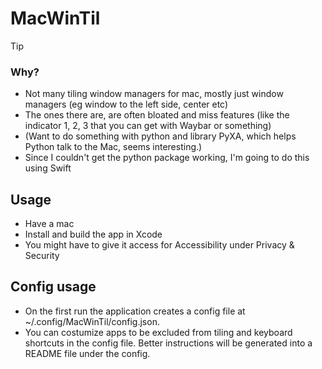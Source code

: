 # MacWinTil

> [!TIP]
>
> ### Why?
>
> - Not many tiling window managers for mac, mostly just window managers (eg window to the left side, center etc)
> - The ones there are, are often bloated and miss features (like the indicator 1, 2, 3 that you can get with Waybar or something)
> - (Want to do something with python and library PyXA, which helps Python talk to the Mac, seems interesting.)
> - Since I couldn't get the python package working, I'm going to do this using Swift

## Usage

- Have a mac
- Install and build the app in Xcode
- You might have to give it access for Accessibility under Privacy & Security


 ## Config usage

 - On the first run the application creates a config file at ~/.config/MacWinTil/config.json.
 - You can costumize apps to be excluded from tiling and keyboard shortcuts in the config file. Better instructions will be generated into a README file under the config.
